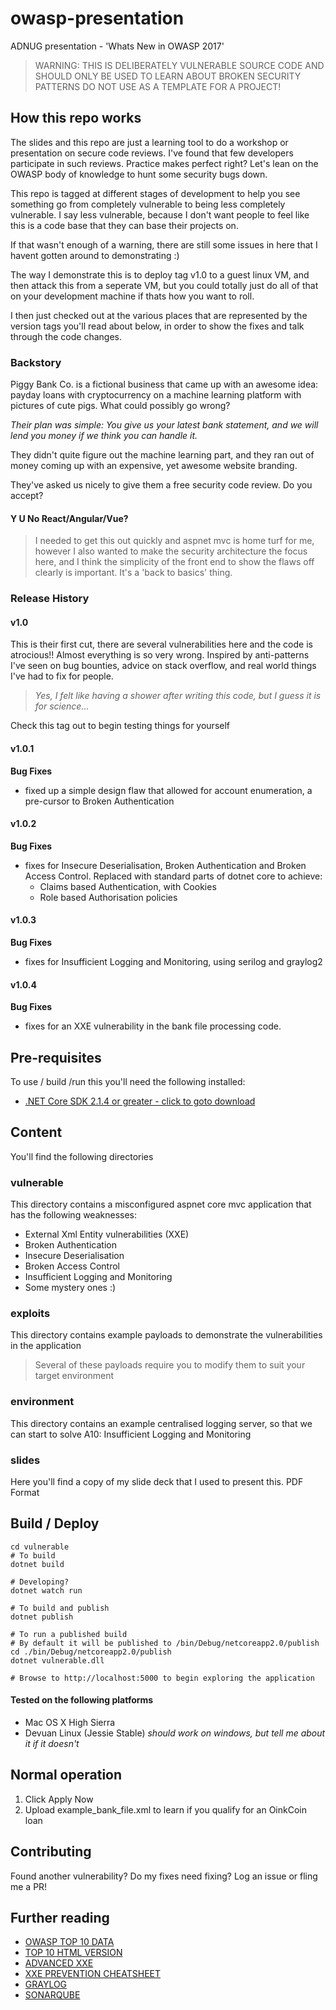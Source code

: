 # owasp-presentation
ADNUG presentation - 'Whats New in OWASP 2017'

> WARNING: THIS IS DELIBERATELY VULNERABLE SOURCE CODE AND SHOULD ONLY BE USED 
> TO LEARN ABOUT BROKEN SECURITY PATTERNS
> DO NOT USE AS A TEMPLATE FOR A PROJECT!

## How this repo works
The slides and this repo are just a learning tool to do a workshop or presentation on secure code reviews. I've found that few developers participate in such reviews. Practice makes perfect right? Let's lean on the OWASP body of knowledge to hunt some security bugs down.

This repo is tagged at different stages of development to help you see something go from completely vulnerable to being less completely vulnerable. I say less vulnerable, because I don't want people to feel like this is a code base that they can base their projects on.

If that wasn't enough of a warning, there are still some issues in here that I havent gotten around to demonstrating :)

The way I demonstrate this is to deploy tag v1.0 to a guest linux VM, and then attack this from a seperate VM, but you could totally just do all of that on your development machine if thats how you want to roll.

I then just checked out at the various places that are represented by the version tags you'll read about below, in order to show the fixes and talk through the code changes.

### Backstory
Piggy Bank Co. is a fictional business that came up with an awesome idea: payday loans with cryptocurrency on a machine learning platform with pictures of cute pigs. What could possibly go wrong?

*Their plan was simple: You give us your latest bank statement, and we will lend you money if we think you can handle it.*

They didn't quite figure out the machine learning part, and they ran out of money coming up with an expensive, yet awesome website branding.

They've asked us nicely to give them a free security code review. Do you accept?

#### Y U No React/Angular/Vue?
> I needed to get this out quickly and aspnet mvc is home turf for me, however I also wanted to make the security architecture the focus here, and I think the simplicity of the front end to show the flaws off clearly is important. It's a 'back to basics' thing.

### Release History
#### v1.0
This is their first cut, there are several vulnerabilities here and the code is atrocious!! Almost everything is so very wrong. Inspired by anti-patterns I've seen on bug bounties, advice on stack overflow, and real world things I've had to fix for people.    
>*Yes, I felt like having a shower after writing this code, but I guess it is for science...*

Check this tag out to begin testing things for yourself

#### v1.0.1
**Bug Fixes**

- fixed up a simple design flaw that allowed for account enumeration, a pre-cursor to Broken Authentication

#### v1.0.2
**Bug Fixes**
- fixes for Insecure Deserialisation, Broken Authentication and Broken Access Control.  Replaced with standard parts of dotnet core to achieve:
    - Claims based Authentication, with Cookies
    - Role based Authorisation policies

#### v1.0.3
**Bug Fixes**
- fixes for Insufficient Logging and Monitoring, using serilog and graylog2

#### v1.0.4
**Bug Fixes**
- fixes for an XXE vulnerability in the bank file processing code.

## Pre-requisites

To use / build /run this you'll need the following installed:

- [.NET Core SDK 2.1.4 or greater - click to goto download](https://www.microsoft.com/net/download/dotnet-core/sdk-2.1.4)

## Content
You'll find the following directories
### vulnerable

This directory contains a misconfigured aspnet core mvc application that has the following weaknesses:

- External Xml Entity vulnerabilities (XXE)
- Broken Authentication
- Insecure Deserialisation
- Broken Access Control
- Insufficient Logging and Monitoring
- Some mystery ones :)

### exploits

This directory contains example payloads to demonstrate the vulnerabilities in the application

> Several of these payloads require you to modify them to suit your target environment

### environment
This directory contains an example centralised logging server, so that we can start to solve A10: Insufficient Logging and Monitoring

### slides
Here you'll find a copy of my slide deck that I used to present this. PDF Format

## Build / Deploy

```
cd vulnerable
# To build
dotnet build

# Developing?
dotnet watch run

# To build and publish
dotnet publish

# To run a published build
# By default it will be published to /bin/Debug/netcoreapp2.0/publish
cd ./bin/Debug/netcoreapp2.0/publish
dotnet vulnerable.dll

# Browse to http://localhost:5000 to begin exploring the application
```
#### Tested on the following platforms
- Mac OS X High Sierra
- Devuan Linux (Jessie Stable)
*should work on windows, but tell me about it if it doesn't*

## Normal operation
1. Click Apply Now
2. Upload example_bank_file.xml to learn if you qualify for an OinkCoin loan

## Contributing

Found another vulnerability? Do my fixes need fixing? Log an issue or fling me a PR!

## Further reading
- [OWASP TOP 10 DATA](https://github.com/OWASP/Top10/tree/master/2017/datacall/analysis)
- [TOP 10 HTML VERSION](https://www.owasp.org/index.php/Category:OWASP_Top_Ten_2017_Project)
- [ADVANCED XXE](https://www.blackhillsinfosec.com/xml-external-entity-beyond-etcpasswd-fun-profit/)
- [XXE  PREVENTION CHEATSHEET](https://www.owasp.org/index.php/XML_External_Entity_(XXE)_Prevention_Cheat_Sheet)
- [GRAYLOG](https://www.graylog.org/)
- [SONARQUBE](https://www.sonarqube.org/)